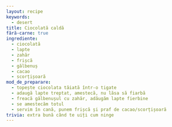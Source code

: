 ```yaml
---
layout: recipe
keywords:
  - desert
title: Ciocolată caldă
fără-carne: true
ingrediente:
  - ciocolată
  - lapte
  - zahăr
  - frișcă
  - gălbenuș
  - cacao
  - scorțișoară
mod_de_preparare:
  - topește ciocolata tăiată într-o tigate
  - adaugă lapte treptat, amestecă, nu lăsa să fiarbă
  - freacă gălbenușul cu zahăr, adăugăm lapte fierbine
  - se amestecăm totul
  - servim în cană, punem frișcă și praf de cacao/scorțișoară
trivia: extra bună când te uiți cum ninge
---
```

